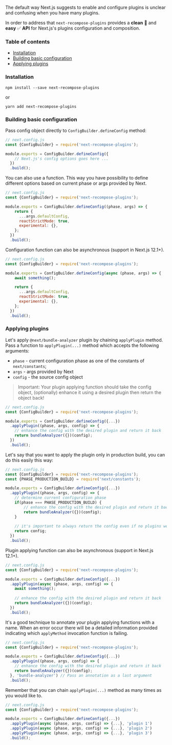 The default way Next.js suggests to enable and configure plugins is unclear and confusing when you have many plugins.

In order to address that `next-recompose-plugins` provides a **clean** 🫧 and **easy** ✅ **API** for Next.js's plugins configuration and composition.

### Table of contents

- [Installation](#installation)
- [Building basic configuration](#building-basic-configuration)
- [Applying plugins](#applying-plugins)

### Installation

```shell
npm install --save next-recompose-plugins
```

or

```shell
yarn add next-recompose-plugins
```

### Building basic configuration

Pass config object directly to `ConfigBuilder.defineConfig` method:

```javascript
// next.config.js
const {ConfigBuilder} = require('next-recompose-plugins');

module.exports = ConfigBuilder.defineConfig({
    // Next.js's config options goes here ...
  })
  .build();
```

You can also use a function. This way you have possibility to define different options based on current phase or args provided by Next.

```javascript
// next.config.js
const {ConfigBuilder} = require('next-recompose-plugins');

module.exports = ConfigBuilder.defineConfig((phase, args) => {
    return {
      ...args.defaultConfig,
      reactStrictMode: true,
      experimental: {},
    };
  })
  .build();
```

Configuration function can also be asynchronous (support in Next.js 12.1+).

```javascript
// next.config.js
const {ConfigBuilder} = require('next-recompose-plugins');

module.exports = ConfigBuilder.defineConfig(async (phase, args) => {
    await something();

    return {
      ...args.defaultConfig,
      reactStrictMode: true,
      experimental: {},
    };
  })
  .build();
```

### Applying plugins

Let's apply `@next/bundle-analyzer` plugin by chaining `applyPlugin` method.
Pass a function to `applyPlugin(...)` method which accepts the following arguments:
* `phase` - current configuration phase as one of the constants of `next/constants`;
* `args` - args provided by Next
* `config` - the source config object

> Important: Your plugin applying function should take the config object, (optionally) enhance it using a desired plugin then return the object back!

```javascript
// next.config.js
const {ConfigBuilder} = require('next-recompose-plugins');

module.exports = ConfigBuilder.defineConfig({...})
  .applyPlugin((phase, args, config) => {
    // enhance the config with the desired plugin and return it back  
    return bundleAnalyzer({})(config);
  })
  .build();
```

Let's say that you want to apply the plugin only in production build, you can do this easily this way:

```javascript
// next.config.js
const {ConfigBuilder} = require('next-recompose-plugins');
const {PHASE_PRODUCTION_BUILD} = require('next/constants');

module.exports = ConfigBuilder.defineConfig({...})
  .applyPlugin((phase, args, config) => {
    // determine current configuration phase
    if(phase === PHASE_PRODUCTION_BUILD) {
        // enhance the config with the desired plugin and return it back
        return bundleAnalyzer({})(config);
    }
    
    // it's important to always return the config even if no plugins were applied
    return config;
  })
  .build();
```

Plugin applying function can also be asynchronous (support in Next.js 12.1+).

```javascript
// next.config.js
const {ConfigBuilder} = require('next-recompose-plugins');

module.exports = ConfigBuilder.defineConfig({...})
  .applyPlugin(async (phase, args, config) => {
    await something();
  
    // enhance the config with the desired plugin and return it back  
    return bundleAnalyzer({})(config);
  })
  .build();
```

It's a good technique to annotate your plugin applying functions with a name. 
When an error occur there will be a detailed information provided indicating which `applyMethod` invocation function is failing.

```javascript
// next.config.js
const {ConfigBuilder} = require('next-recompose-plugins');

module.exports = ConfigBuilder.defineConfig({...})
  .applyPlugin((phase, args, config) => {
    // enhance the config with the desired plugin and return it back  
    return bundleAnalyzer({})(config);
  }, 'bundle-analyzer') // Pass an annotation as a last argument
  .build();
```

Remember that you can chain `applyPlugin(...)` method as many times as you would like to.

```javascript
// next.config.js
const {ConfigBuilder} = require('next-recompose-plugins');

module.exports = ConfigBuilder.defineConfig({...})
  .applyPlugin(async (phase, args, config) => {...}, 'plugin 1')
  .applyPlugin(async (phase, args, config) => {...}, 'plugin 2')
  .applyPlugin(async (phase, args, config) => {...}, 'plugin 3')
  .build();
```
